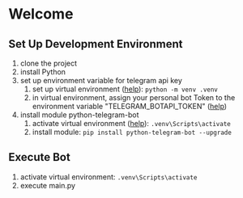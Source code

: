 # Welcome

## Set Up Development Environment

1. clone the project
2. install Python
3. set up environment variable for telegram api key
   1. set up virtual environment ([help](https://docs.python.org/3/tutorial/venv.html)): `python -m venv .venv`
   2. in virtual environment, assign your personal bot Token to the environment variable "TELEGRAM_BOTAPI_TOKEN" ([help](https://stackoverflow.com/a/52555465))
4. install module python-telegram-bot
   1. activate virtual environment ([help](https://docs.python.org/3/tutorial/venv.html)): `.venv\Scripts\activate`
   2. install module: `pip install python-telegram-bot --upgrade`

## Execute Bot

1. activate virtual environment: `.venv\Scripts\activate`
2. execute main.py
